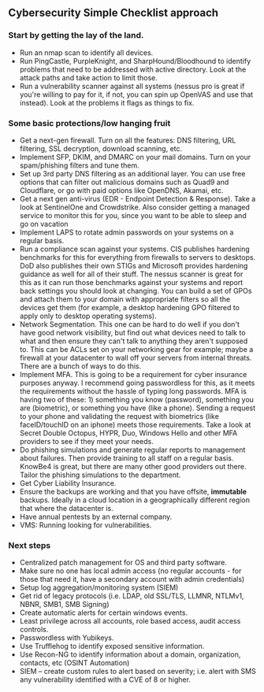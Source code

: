 ## Cybersecurity Simple Checklist approach
### Start by getting the lay of the land.
-	Run an nmap scan to identify all devices.
-	Run PingCastle, PurpleKnight, and SharpHound/Bloodhound to identify problems that need to be addressed with active directory. Look at the attack paths and take action to limit those.
-	Run a vulnerability scanner against all systems (nessus pro is great if you're willing to pay for it, if not, you can spin up OpenVAS and use that instead). Look at the problems it flags as things to fix.
    
### Some basic protections/low hanging fruit
-	Get a next-gen firewall. Turn on all the features: DNS filtering, URL filtering, SSL decryption, download scanning, etc.
-	Implement SFP, DKIM, and DMARC on your mail domains. Turn on your spam/phishing filters and tune them.
-	Set up 3rd party DNS filtering as an additional layer. You can use free options that can filter out malicious domains such as Quad9 and Cloudflare, or go with paid options like OpenDNS, Akamai, etc.
-	Get a next gen anti-virus (EDR - Endpoint Detection & Response). Take a look at SentinelOne and Crowdstrike. Also consider getting a managed service to monitor this for you, since you want to be able to sleep and go on vacation
-	Implement LAPS to rotate admin passwords on your systems on a regular basis.
-	Run a compliance scan against your systems. CIS publishes hardening benchmarks for this for everything from firewalls to servers to desktops. DoD also publishes their own STIGs and Microsoft provides hardening guidance as well for all of their stuff. The nessus scanner is great for this as it can run those benchmarks against your systems and report back settings you should look at changing. You can build a set of GPOs and attach them to your domain with appropriate filters so all the devices get them (for example, a desktop hardening GPO filtered to apply only to desktop operating systems).
-	Network Segmentation. This one can be hard to do well if you don't have good network visibility, but find out what devices need to talk to what and then ensure they can't talk to anything they aren't supposed to. This can be ACLs set on your networking gear for example; maybe a firewall at your datacenter to wall off your servers from internal threats. There are a bunch of ways to do this.
-	Implement MFA. This is going to be a requirement for cyber insurance purposes anyway. I recommend going passwordless for this, as it meets the requirements without the hassle of typing long passwords. MFA is having two of these: 1) something you know (password), something you are (biometric), or something you have (like a phone). Sending a request to your phone and validating the request with biometrics (like faceID/touchID on an iphone) meets those requirements. Take a look at Secret Double Octopus, HYPR, Duo, Windows Hello and other MFA providers to see if they meet your needs.
-	Do phishing simulations and generate regular reports to management about failures. Then provide training to all staff on a regular basis. KnowBe4 is great, but there are many other good providers out there. Tailor the phishing simulations to the department. 
-	Get Cyber Liability Insurance.
-	Ensure the backups are working and that you have offsite, **immutable** backups. Ideally in a cloud location in a geographically different region that where the datacenter is.
-	Have annual pentests by an external company.
-	VMS: Running looking for vulnerabilities. 



### Next steps
-	Centralized patch management for OS and third party software.
-	Make sure no one has local admin access (no regular accounts - for those that need it, have a secondary account with admin credentials)
-	Setup log aggregation/monitoring system (SIEM)
-	Get rid of legacy protocols (i.e. LDAP, old SSL/TLS, LLMNR, NTLMv1, NBNR, SMB1, SMB Signing)
-	Create automatic alerts for certain windows events. 
-	Least privilege across all accounts, role based access, audit access controls. 
-	Passwordless with Yubikeys.
-	Use Trufflehog to identify exposed sensitive information. 
-	Use Recon-NG to identify information about a domain, organization, contacts, etc (OSINT Automation)
-	SIEM – create custom rules to alert based on severity; i.e. alert with SMS any vulnerability identified with a CVE of 8 or higher. 
